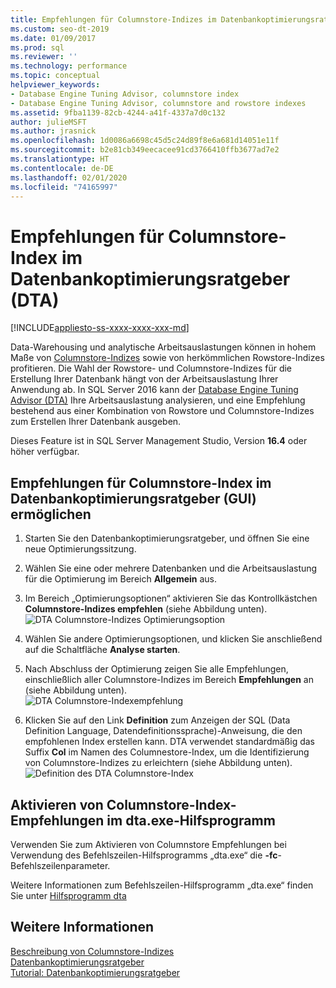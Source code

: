```yaml
---
title: Empfehlungen für Columnstore-Indizes im Datenbankoptimierungsratgeber
ms.custom: seo-dt-2019
ms.date: 01/09/2017
ms.prod: sql
ms.reviewer: ''
ms.technology: performance
ms.topic: conceptual
helpviewer_keywords:
- Database Engine Tuning Advisor, columnstore index
- Database Engine Tuning Advisor, columnstore and rowstore indexes
ms.assetid: 9fba1139-82cb-4244-a41f-4337a7d0c132
author: julieMSFT
ms.author: jrasnick
ms.openlocfilehash: 1d0086a6698c45d5c24d89f8e6a681d14051e11f
ms.sourcegitcommit: b2e81cb349eecacee91cd3766410ffb3677ad7e2
ms.translationtype: HT
ms.contentlocale: de-DE
ms.lasthandoff: 02/01/2020
ms.locfileid: "74165997"
---
```

# <a name="columnstore-index-recommendations-in-database-engine-tuning-advisor-dta"></a>Empfehlungen für Columnstore-Index im Datenbankoptimierungsratgeber (DTA)
[!INCLUDE[appliesto-ss-xxxx-xxxx-xxx-md](../../includes/appliesto-ss-xxxx-xxxx-xxx-md.md)]

 
  Data-Warehousing und analytische Arbeitsauslastungen können in hohem Maße von [Columnstore-Indizes](../../t-sql/statements/create-columnstore-index-transact-sql.md) sowie von herkömmlichen Rowstore-Indizes profitieren. Die Wahl der Rowstore- und Columnstore-Indizes für die Erstellung Ihrer Datenbank hängt von der Arbeitsauslastung Ihrer Anwendung ab. In SQL Server 2016 kann der [Database Engine Tuning Advisor (DTA)](../../relational-databases/performance/database-engine-tuning-advisor.md) Ihre Arbeitsauslastung analysieren, und eine Empfehlung bestehend aus einer Kombination von Rowstore und Columnstore-Indizes zum Erstellen Ihrer Datenbank ausgeben. 
  
 Dieses Feature ist in SQL Server Management Studio, Version **16.4** oder höher verfügbar. 
  
## <a name="how-to-enable-columnstore-index-recommendations-in-database-engine-tuning-advisor-gui"></a>Empfehlungen für Columnstore-Index im Datenbankoptimierungsratgeber (GUI) ermöglichen

  
  1. Starten Sie den Datenbankoptimierungsratgeber, und öffnen Sie eine neue Optimierungssitzung.
  
  2. Wählen Sie eine oder mehrere Datenbanken und die Arbeitsauslastung für die Optimierung im Bereich **Allgemein** aus.
  
  3. Im Bereich „Optimierungsoptionen“ aktivieren Sie das Kontrollkästchen **Columnstore-Indizes empfehlen** (siehe Abbildung unten).
  ![DTA Columnstore-Indizes Optimierungsoption](../../relational-databases/performance/media/dta-columnstore-indexes-tuning-option.gif)
 
  4. Wählen Sie andere Optimierungsoptionen, und klicken Sie anschließend auf die Schaltfläche **Analyse starten**.
  
  5. Nach Abschluss der Optimierung zeigen Sie alle Empfehlungen, einschließlich aller Columnstore-Indizes im Bereich **Empfehlungen** an (siehe Abbildung unten).      
  ![DTA Columnstore-Indexempfehlung](../../relational-databases/performance/media/dta-columnstore-index-recommendation.gif)
  
  6. Klicken Sie auf den Link **Definition** zum Anzeigen der SQL (Data Definition Language, Datendefinitionssprache)-Anweisung, die den empfohlenen Index erstellen kann. DTA verwendet standardmäßig das Suffix **Col** im Namen des Columnestore-Index, um die Identifizierung von Columnstore-Indizes zu erleichtern (siehe Abbildung unten).
  ![Definition des DTA Columnstore-Index](../../relational-databases/performance/media/dta-columnstore-index-definition.gif) 
  
  
  ## <a name="how-to-enable-columnstore-index-recommendations-in-dtaexe-utility"></a>Aktivieren von Columnstore-Index-Empfehlungen im dta.exe-Hilfsprogramm

Verwenden Sie zum Aktivieren von Columnstore Empfehlungen bei Verwendung des Befehlszeilen-Hilfsprogramms „dta.exe“ die **-fc**-Befehlszeilenparameter.

Weitere Informationen zum Befehlszeilen-Hilfsprogramm „dta.exe“ finden Sie unter [Hilfsprogramm dta](../../tools/dta/dta-utility.md)

## <a name="see-also"></a>Weitere Informationen
[Beschreibung von Columnstore-Indizes](../../relational-databases/indexes/columnstore-indexes-overview.md)       
[Datenbankoptimierungsratgeber](../../relational-databases/performance/database-engine-tuning-advisor.md)      
[Tutorial: Datenbankoptimierungsratgeber](Tutorial:%20Database%20Engine%20Tuning%20Advisor.md)



  

